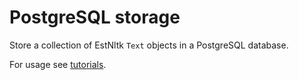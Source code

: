 # PostgreSQL storage

Store a collection of EstNltk `Text` objects in a PostgreSQL database.

For usage see [tutorials](../../../tutorials/storage).
